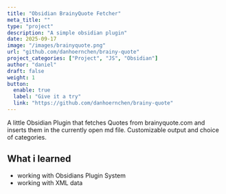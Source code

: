 ```yaml
---
title: "Obsidian BrainyQuote Fetcher"
meta_title: ""
type: "project"
description: "A simple obsidian plugin"
date: 2025-09-17
image: "/images/brainyquote.png"
url: "github.com/danhoernchen/brainy-quote"
project_categories: ["Project", "JS", "Obsidian"]
author: "daniel"
draft: false
weight: 1
button:
  enable: true
  label: "Give it a try"
  link: "https://github.com/danhoernchen/brainy-quote"
---
```


A little Obsidian Plugin that fetches Quotes from brainyquote.com and inserts them in the currently open md file. Customizable output and choice of categories.

## What i learned

- working with Obsidians Plugin System
- working with XML data
